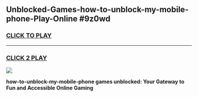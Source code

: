 
## Unblocked-Games-how-to-unblock-my-mobile-phone-Play-Online #9z0wd
<h3>
<a href="https://news.freeplayer.one?title=how-to-unblock-my-mobile-phone&ref=3">CLICK TO PLAY</a></h3>
<hr>

<h3>
<a href="https://news.freeplayer.one?title=how-to-unblock-my-mobile-phone&ref=3">CLICK 2 PLAY</a>
  
</h3>

<a href="https://news.freeplayer.one?title=how-to-unblock-my-mobile-phone&ref=3"><img src="https://clearcache.store/games.png"></a>


**how-to-unblock-my-mobile-phone games unblocked: Your Gateway to Fun and Accessible Online Gaming**
